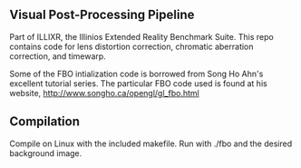 ## Visual Post-Processing Pipeline

Part of ILLIXR, the Illinios Extended Reality Benchmark Suite. This repo contains code for lens distortion correction, chromatic aberration correction, and timewarp.

Some of the FBO intialization code is borrowed from
Song Ho Ahn's excellent tutorial series. The particular
FBO code used is found at his website,
http://www.songho.ca/opengl/gl_fbo.html

## Compilation

Compile on Linux with the included makefile.
Run with ./fbo and the desired background image.
